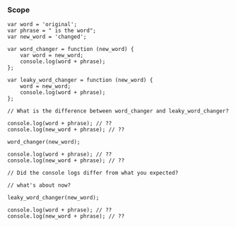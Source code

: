 ### Scope

    var word = 'original';
    var phrase = " is the word";
    var new_word = 'changed';

    var word_changer = function (new_word) {
        var word = new_word;
        console.log(word + phrase);
    };

    var leaky_word_changer = function (new_word) {
        word = new_word;
        console.log(word + phrase);
    };

    // What is the difference between word_changer and leaky_word_changer?

    console.log(word + phrase); // ??
    console.log(new_word + phrase); // ??

    word_changer(new_word);

    console.log(word + phrase); // ??
    console.log(new_word + phrase); // ??

    // Did the console logs differ from what you expected?

    // what's about now?

    leaky_word_changer(new_word);

    console.log(word + phrase); // ??
    console.log(new_word + phrase); // ??